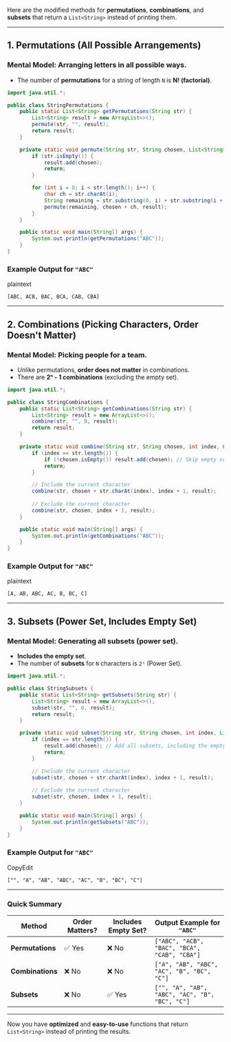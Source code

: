 Here are the modified methods for **permutations**, **combinations**, and **subsets** that return a `List<String>` instead of printing them.

---

## **1. Permutations (All Possible Arrangements)**

### **Mental Model**: Arranging letters in all possible ways.

- The number of **permutations** for a string of length `N` is **N! (factorial)**.

```java
import java.util.*;

public class StringPermutations {
    public static List<String> getPermutations(String str) {
        List<String> result = new ArrayList<>();
        permute(str, "", result);
        return result;
    }

    private static void permute(String str, String chosen, List<String> result) {
        if (str.isEmpty()) {
            result.add(chosen);
            return;
        }

        for (int i = 0; i < str.length(); i++) {
            char ch = str.charAt(i);
            String remaining = str.substring(0, i) + str.substring(i + 1);
            permute(remaining, chosen + ch, result);
        }
    }

    public static void main(String[] args) {
        System.out.println(getPermutations("ABC"));
    }
}

```

### **Example Output for `"ABC"`**

plaintext



`[ABC, ACB, BAC, BCA, CAB, CBA]`

---

## **2. Combinations (Picking Characters, Order Doesn't Matter)**

### **Mental Model**: Picking people for a team.

- Unlike permutations, **order does not matter** in combinations.
- There are **2ⁿ - 1 combinations** (excluding the empty set).

```java
import java.util.*;

public class StringCombinations {
    public static List<String> getCombinations(String str) {
        List<String> result = new ArrayList<>();
        combine(str, "", 0, result);
        return result;
    }

    private static void combine(String str, String chosen, int index, List<String> result) {
        if (index == str.length()) {
            if (!chosen.isEmpty()) result.add(chosen); // Skip empty combination
            return;
        }

        // Include the current character
        combine(str, chosen + str.charAt(index), index + 1, result);
        
        // Exclude the current character
        combine(str, chosen, index + 1, result);
    }

    public static void main(String[] args) {
        System.out.println(getCombinations("ABC"));
    }
}

```

### **Example Output for `"ABC"`**

plaintext



`[A, AB, ABC, AC, B, BC, C]`

---

## **3. Subsets (Power Set, Includes Empty Set)**

### **Mental Model**: Generating all subsets (power set).

- **Includes the empty set**.
- The number of **subsets** for `N` characters is `2ⁿ` (Power Set).

```java
import java.util.*;

public class StringSubsets {
    public static List<String> getSubsets(String str) {
        List<String> result = new ArrayList<>();
        subset(str, "", 0, result);
        return result;
    }

    private static void subset(String str, String chosen, int index, List<String> result) {
        if (index == str.length()) {
            result.add(chosen); // Add all subsets, including the empty set
            return;
        }

        // Include the current character
        subset(str, chosen + str.charAt(index), index + 1, result);
        
        // Exclude the current character
        subset(str, chosen, index + 1, result);
    }

    public static void main(String[] args) {
        System.out.println(getSubsets("ABC"));
    }
}

```

### **Example Output for `"ABC"`**



CopyEdit

`["", "A", "AB", "ABC", "AC", "B", "BC", "C"]`

---

### **Quick Summary**

| Method           | Order Matters? | Includes Empty Set? | Output Example for `"ABC"`                     |
| ---------------- | -------------- | ------------------- | ---------------------------------------------- |
| **Permutations** | ✅ Yes          | ❌ No                | `["ABC", "ACB", "BAC", "BCA", "CAB", "CBA"]`   |
| **Combinations** | ❌ No           | ❌ No                | `["A", "AB", "ABC", "AC", "B", "BC", "C"]`     |
| **Subsets**      | ❌ No           | ✅ Yes               | `["", "A", "AB", "ABC", "AC", "B", "BC", "C"]` |

---

Now you have **optimized** and **easy-to-use** functions that return `List<String>` instead of printing the results.